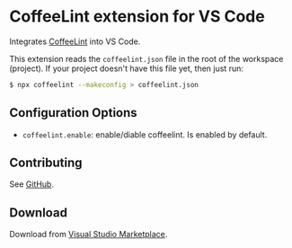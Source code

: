 # CoffeeLint extension for VS Code
Integrates [CoffeeLint](https://github.com/clutchski/coffeelint) into VS Code.

This extension reads the `coffeelint.json` file in the root of the workspace (project). If your project doesn't have this file yet, then just run:

```sh
$ npx coffeelint --makeconfig > coffeelint.json
```

## Configuration Options
- `coffeelint.enable`: enable/diable coffeelint. Is enabled by default.

## Contributing
See [GitHub](https://github.com/hellodigit/vscode-coffeelint).

## Download
Download from [Visual Studio Marketplace](https://marketplace.visualstudio.com/items?itemName=freewil.vscode-coffeelint2).
